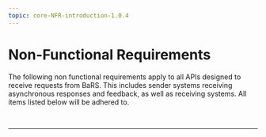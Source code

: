 ```yaml
---
topic: core-NFR-introduction-1.0.4
---
```


# Non-Functional Requirements

The following non functional requirements apply to all APIs designed to receive requests from BaRS. This includes sender systems receiving asynchronous responses and feedback, as well as receiving systems. All items listed below will be adhered to.

<br>
<hr>
